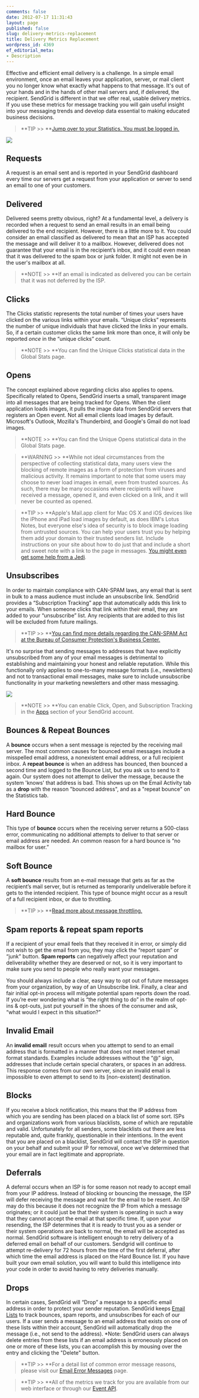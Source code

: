 ```yaml
---
comments: false
date: 2012-07-17 11:31:43
layout: page
published: false
slug: delivery-metrics-replacement
title: Delivery Metrics Replacement
wordpress_id: 4369
ef_editorial_meta:
- Description
---
```


Effective and efficient email delivery is a challenge. In a simple email environment, once an email leaves your application, server, or mail client you no longer know what exactly what happens to that message. It's out of your hands and in the hands of other mail servers and, if delivered, the recipient. SendGrid is different in that we offer real, usable delivery metrics. If you use these metrics for message tracking you will gain useful insight into your messaging trends and develop data essential to making educated business decisions.



> **TIP >> **[Jump over to your Statistics. You must be logged in.](http://sendgrid.com/statistics/email#graph)



![](http://docs.sendgrid.com/wp-content/uploads/2012/07/newstatsui_dashboard1.png)



## Requests


A request is an email sent and is reported in your SendGrid dashboard every time our servers get a request from your application or server to send an email to one of your customers.  
  




## Delivered


Delivered seems pretty obvious, right? At a fundamental level, a delivery is recorded when a request to send an email results in an email being delivered to the end recipient. However, there is a little more to it. You could consider an email classified as delivered to mean that an ISP has accepted the message and will deliver it to a mailbox. However, delivered does not guarantee that your email is in the recipient’s inbox, and it could even mean that it was delivered to the spam box or junk folder. It might not even be in the user's mailbox at all.



> **NOTE >> **If an email is indicated as delivered you can be certain that it was not deferred by the ISP.





## Clicks


The Clicks statistic represents the total number of times your users have clicked on the various links within your emails. “Unique clicks” represents the number of unique individuals that have clicked the links in your emails. So, if a certain customer clicks the same link more than once, it will only be reported _once_ in the “unique clicks” count.



> **NOTE >> **You can find the Unique Clicks statistical data in the Global Stats page.





## Opens


The concept explained above regarding clicks also applies to opens. Specifically related to Opens, SendGrid inserts a small, transparent image into all messages that are being tracked for Opens. When the client application loads images, it pulls the image data from SendGrid servers that registers an Open event. Not all email clients load images by default. Microsoft's Outlook, Mozilla's Thunderbird, and Google's Gmail do not load images.



> **NOTE >> **You can find the Unique Opens statistical data in the Global Stats page.





> **WARNING >> **While not ideal circumstances from the perspective of collecting statistical data, many users view the blocking of remote images as a form of protection from viruses and malicious activity. It remains important to note that some users may choose to never load images in email, even from trusted sources. As such, there may be many occasions where recipients will have received a message, opened it, and even clicked on a link, and it will never be counted as opened.





> **TIP >> **Apple's Mail.app client for Mac OS X and iOS devices like the iPhone and iPad load images by default, as does IBM's Lotus Notes, but everyone else's idea of security is to block image loading from untrusted sources. You can help your users trust you by helping them add your domain to their trusted senders list. Include instructions on your site about how to do just that and include a short and sweet note with a link to the page in messages. [You might even get some help from a Jedi](http://www.emaildeliveryjedi.com/email-whitelist.php).





## Unsubscribes


In order to maintain compliance with CAN-SPAM laws, any email that is sent in bulk to a mass audience must include an unsubscribe link. SendGrid provides a “Subscription Tracking” app that automatically adds this link to your emails. When someone clicks that link within their email, they are added to your “unsubscribe” list. Any recipients that are added to this list will be excluded from future mailings.



> **TIP >> **[You can find more details regarding the CAN-SPAM Act at the Bureau of Consumer Protection's Business Center.](http://business.ftc.gov/documents/bus61-can-spam-act-compliance-guide-business)



It's no surprise that sending messages to addresses that have explicitly unsubscribed from any of your email messages is detrimental to establishing and maintaining your honest and reliable reputation. While this functionally only applies to one-to-many message formats (i.e., newsletters) and not to transactional email messages, make sure to include unsubscribe functionality in your marketing newsletters and other mass messaging.  
  


![](/wp-content/uploads/2011/06/stats-apps.png)



> **NOTE >> **You can enable Click, Open, and Subscription Tracking in the [Apps](http://sendgrid.com/app/) section of your SendGrid account.





## Bounces & Repeat Bounces


A **bounce** occurs when a sent message is rejected by the receiving mail server. The most common causes for bounced email messages include a misspelled email address, a nonexistent email address, or a full recipient inbox. A **repeat bounce** is when an address has bounced, then bounced a second time and logged to the Bounce List, but you ask us to send to it again. Our system does not attempt to deliver the message, because the system 'knows' that address is bad. This shows up on the Email Activity tab as a **drop** with the reason "bounced address", and as a "repeat bounce" on the Statistics tab.  
  




## Hard Bounce


This type of **bounce** occurs when the receiving server returns a 500-class error, communicating no additional attempts to deliver to that server or email address are needed. An common reason for a hard bounce is “no mailbox for user.”  
  




## Soft Bounce


A **soft bounce** results from an e-mail message that gets as far as the recipient’s mail server, but is returned as temporarily undeliverable before it gets to the intended recipient. This type of bounce might occur as a result of a full recipient inbox, or due to throttling.



> **TIP >> **[Read more about message throttling.](/docs/email-deliverability/what-is-throttling/)





## Spam reports & repeat spam reports


If a recipient of your email feels that they received it in error, or simply did not wish to get the email from you, they may click the “report spam” or “junk” button. **Spam reports** can negatively affect your reputation and deliverability whether they are deserved or not, so it is very important to make sure you send to people who really want your messages.  
  


You should always include a clear, easy way to opt out of future messages from your organization, by way of an Unsubscribe link. Finally, a clear and fair initial opt-in process will mitigate potential spam reports down the road. If you’re ever wondering what is “the right thing to do” in the realm of opt-ins & opt-outs, just put yourself in the shoes of the consumer and ask, “what would I expect in this situation?”  
  




## Invalid Email


An **invalid email**l result occurs when you attempt to send to an email address that is formatted in a manner that does not meet internet email format standards. Examples include addresses without the “@” sign, addresses that include certain special charaters, or spaces in an address. This response comes from our own server, since an invalid email is impossible to even attempt to send to its [non-existent] destination.  
  




## Blocks


If you receive a block notification, this means that the IP address from which you are sending has been placed on a black list of some sort. ISPs and organizations work from various blacklists, some of which are reputable and valid. Unfortunately for all senders, some blacklists out there are less reputable and, quite frankly, questionable in their intentions. In the event that you are placed on a blacklist, SendGrid will contact the ISP in question on your behalf and submit your IP for removal, once we’ve determined that your email are in fact legitimate and appropriate.  
  




## Deferrals


A deferral occurs when an ISP is for some reason not ready to accept email from your IP address. Instead of blocking or bouncing the message, the ISP will defer receiving the message and wait for the email to be resent. An ISP may do this because it does not recognize the IP from which a message originates; or it could just be that their system is operating in such a way that they cannot accept the email at that specific time. If, upon your resending, the ISP determines that it is ready to trust you as a sender or their system operations are back to normal, the email will be accepted as normal. SendGrid software is intelligent enough to retry delivery of a deferred email on behalf of our customers. Sendgrid will continue to attempt re-delivery for 72 hours from the time of the first deferral, after which time the email address is placed on the Hard Bounce list. If you have built your own email solution, you will want to build this intelligence into your code in order to avoid having to retry deliveries manually.  
  




## Drops


In certain cases, SendGrid will “Drop” a message to a specific email address in order to protect your sender reputation. SendGrid keeps [Email Lists](http://sendgrid.com/bounces/) to track bounces, spam reports, and unsubscribes for each of our users. If a user sends a message to an email address that exists on one of these lists within their account, SendGrid will automatically drop the message (i.e., not send to the address). *Note: SendGrid users can always delete entries from these lists if an email address is erroneously placed on one or more of these lists, you can accomplish this by mousing over the entry and clicking the "Delete" button.



> **TIP >> **For a detail list of common error message reasons, please visit our [Email Error Messages](/documentation/delivery-metrics/email-error-messages/) page.





> **TIP >> **All of the metrics we track for you are available from our web interface or through our [Event API](/documentation/api/event-api/).
